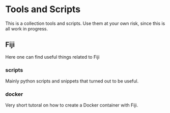 # Tools and Scripts

This is a collection tools and scripts. Use them at your own risk, since this is all work in progress.

## Fiji

Here one can find useful things related to Fiji

### scripts

Mainly python scripts and snippets that turned out to be useful.

### docker

Very short tutoral on how to create a Docker container with Fiji.